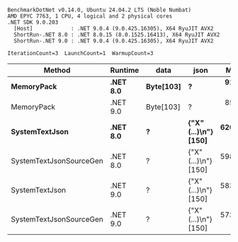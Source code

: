 ```

BenchmarkDotNet v0.14.0, Ubuntu 24.04.2 LTS (Noble Numbat)
AMD EPYC 7763, 1 CPU, 4 logical and 2 physical cores
.NET SDK 9.0.203
  [Host]            : .NET 9.0.4 (9.0.425.16305), X64 RyuJIT AVX2
  ShortRun-.NET 8.0 : .NET 8.0.15 (8.0.1525.16413), X64 RyuJIT AVX2
  ShortRun-.NET 9.0 : .NET 9.0.4 (9.0.425.16305), X64 RyuJIT AVX2

IterationCount=3  LaunchCount=1  WarmupCount=3  

```
| Method                  | Runtime  | data      | json                 | Mean      | Error     | StdDev   | Min       | Max       | Gen0   | Allocated |
|------------------------ |--------- |---------- |--------------------- |----------:|----------:|---------:|----------:|----------:|-------:|----------:|
| **MemoryPack**              | **.NET 8.0** | **Byte[103]** | **?**                    |  **91.62 ns** |  **4.551 ns** | **0.249 ns** |  **91.35 ns** |  **91.85 ns** | **0.0148** |     **248 B** |
| MemoryPack              | .NET 9.0 | Byte[103] | ?                    |  85.41 ns | 12.296 ns | 0.674 ns |  84.76 ns |  86.11 ns | 0.0148 |     248 B |
| **SystemTextJson**          | **.NET 8.0** | **?**         | **{&quot;X&quot;(...)\\n&quot;} [150]** | **620.30 ns** | **43.133 ns** | **2.364 ns** | **617.88 ns** | **622.60 ns** | **0.0143** |     **248 B** |
| SystemTextJsonSourceGen | .NET 8.0 | ?         | {&quot;X&quot;(...)\\n&quot;} [150] | 598.53 ns |  9.374 ns | 0.514 ns | 598.04 ns | 599.07 ns | 0.0143 |     248 B |
| SystemTextJson          | .NET 9.0 | ?         | {&quot;X&quot;(...)\\n&quot;} [150] | 583.60 ns |  1.527 ns | 0.084 ns | 583.52 ns | 583.69 ns | 0.0143 |     248 B |
| SystemTextJsonSourceGen | .NET 9.0 | ?         | {&quot;X&quot;(...)\\n&quot;} [150] | 573.43 ns | 39.456 ns | 2.163 ns | 571.46 ns | 575.74 ns | 0.0143 |     248 B |
